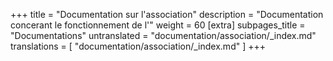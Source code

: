 +++
title = "Documentation sur l'association"
description = "Documentation concerant le fonctionnement de l'"
weight = 60
[extra]
subpages_title = "Documentations"
untranslated = "documentation/association/_index.md"
translations = [
    "documentation/association/_index.md"
]
+++
